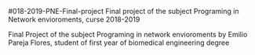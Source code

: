 #018-2019-PNE-Final-project
Final project of the subject Programing in Network envioroments, curse 2018-2019

Final Project of the subject Programing in network envioroments by Emilio Pareja Flores, student of first year of biomedical engineering degree
